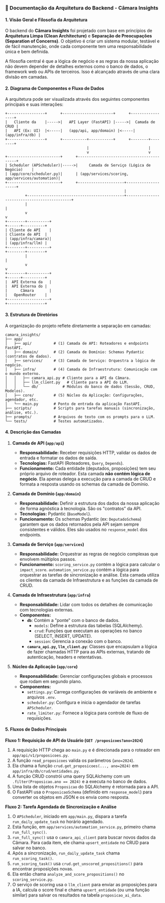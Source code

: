 ### 📄 Documentação da Arquitetura do Backend - Câmara Insights

#### 1\. Visão Geral e Filosofia da Arquitetura

O backend do **Câmara Insights** foi projetado com base em princípios de **Arquitetura Limpa (Clean Architecture)** e **Separação de Preocupações (Separation of Concerns)**. O objetivo é criar um sistema modular, testável e de fácil manutenção, onde cada componente tem uma responsabilidade única e bem definida.

A filosofia central é que a lógica de negócio e as regras da nossa aplicação não devem depender de detalhes externos como o banco de dados, o framework web ou APIs de terceiros. Isso é alcançado através de uma clara divisão em camadas.

#### 2\. Diagrama de Componentes e Fluxo de Dados

A arquitetura pode ser visualizada através dos seguintes componentes principais e suas interações:

```
+-----------------+      +-----------------------+      +-----------------+
|   Cliente da    |----->|   API Layer (FastAPI) |----->|  Camada de CRUD |
|   API (Ex: UI)  |<-----|   (app/api, app/domain) |<-----|  (app/infra/db) |
+-----------------+      +-----------+-----------+      +--------+--------+
                                     |                           |
                                     v                           v
+------------------------+      +------------------------------------------+
| Scheduler (APScheduler)|----->|     Camada de Serviço (Lógica de Negócio)    |
| (app/core/scheduler.py)|      | (app/services/scoring, app/services/automation)|
+------------------------+      +---------------------+--------------------+
                                                      |
         +--------------------------------------------+---------------------------------------------+
         |                                                                                          |
         v                                                                                          v
+--------+----------+                                                                        +------+----------+
| Cliente de API    |                                                                        | Cliente de API  |
| (app/infra/camara)|                                                                        | (app/infra/llm) |
+--------+----------+                                                                        +--------+--------+
         |                                                                                          |
         v                                                                                          v
+--------+----------+                                                                        +------+----------+
|  API Externa da   |                                                                        |  API Externa do |
|      Câmara       |                                                                        |   OpenRouter    |
+-------------------+                                                                        +-----------------+

```

#### 3\. Estrutura de Diretórios

A organização do projeto reflete diretamente a separação em camadas:

```
camara_insights/
├── app/
│   ├── api/          # (1) Camada de API: Roteadores e endpoints FastAPI.
│   ├── domain/       # (2) Camada de Domínio: Schemas Pydantic (contratos de dados).
│   ├── services/     # (3) Camada de Serviço: Orquestra a lógica de negócio.
│   ├── infra/        # (4) Camada de Infraestrutura: Comunicação com o mundo externo.
│   │   ├── camara_api.py # Cliente para a API da Câmara.
│   │   ├── llm_client.py   # Cliente para a API do LLM.
│   │   └── db/           # Módulos do banco de dados (Sessão, CRUD, Modelos).
│   ├── core/         # (5) Núcleo da Aplicação: Configurações, agendador, etc.
│   └── main.py       # Ponto de entrada da aplicação FastAPI.
├── scripts/          # Scripts para tarefas manuais (sincronização, análise, etc.).
├── prompts/          # Arquivos de texto com os prompts para o LLM.
└── tests/            # Testes automatizados.
```

#### 4\. Descrição das Camadas

1.  **Camada de API (`app/api`)**

      * **Responsabilidade:** Receber requisições HTTP, validar os dados de entrada e formatar os dados de saída.
      * **Tecnologias:** FastAPI (Roteadores, `Query`, `Depends`).
      * **Funcionamento:** Cada entidade (deputados, proposições) tem seu próprio arquivo de roteador. Esta camada **não contém lógica de negócio**. Ela apenas delega a execução para a camada de CRUD e formata a resposta usando os schemas da camada de Domínio.

2.  **Camada de Domínio (`app/domain`)**

      * **Responsabilidade:** Definir a estrutura dos dados da nossa aplicação de forma agnóstica à tecnologia. São os "contratos" da API.
      * **Tecnologias:** Pydantic (`BaseModel`).
      * **Funcionamento:** Os schemas Pydantic (ex: `DeputadoSchema`) garantem que os dados retornados pela API sejam sempre consistentes e válidos. Eles são usados no `response_model` dos endpoints.

3.  **Camada de Serviço (`app/services`)**

      * **Responsabilidade:** Orquestrar as regras de negócio complexas que envolvem múltiplos passos.
      * **Funcionamento:** `scoring_service.py` contém a lógica para calcular o `impact_score`. `automation_service.py` contém a lógica para orquestrar as tarefas de sincronização e análise. Esta camada utiliza os clientes da camada de Infraestrutura e as funções da camada de CRUD.

4.  **Camada de Infraestrutura (`app/infra`)**

      * **Responsabilidade:** Lidar com todos os detalhes de comunicação com tecnologias externas.
      * **Componentes:**
          * **`db`**: Contém a "ponte" com o banco de dados.
              * `models`: Define a estrutura das tabelas (SQLAlchemy).
              * `crud`: Funções que executam as operações no banco (SELECT, INSERT, UPDATE).
              * `session`: Gerencia a conexão com o banco.
          * **`camara_api.py`, `llm_client.py`**: Classes que encapsulam a lógica de fazer chamadas HTTP para as APIs externas, tratando de autenticação, headers e retentativas.

5.  **Núcleo da Aplicação (`app/core`)**

      * **Responsabilidade:** Gerenciar configurações globais e processos que rodam em segundo plano.
      * **Componentes:**
          * `settings.py`: Carrega configurações de variáveis de ambiente e arquivos `.env`.
          * `scheduler.py`: Configura e inicia o agendador de tarefas `APScheduler`.
          * `rate_limiter.py`: Fornece a lógica para controle de fluxo de requisições.

#### 5\. Fluxos de Dados Principais

**Fluxo 1: Requisição de API do Usuário (`GET /proposicoes?ano=2024`)**

1.  A requisição HTTP chega ao `main.py` e é direcionada para o roteador em `app/api/v1/proposicoes.py`.
2.  A função `read_proposicoes` valida os parâmetros (`ano=2024`).
3.  Ela chama a função `crud.get_proposicoes(..., ano=2024)` em `app/infra/db/crud/entidades.py`.
4.  A função CRUD constrói uma query SQLAlchemy com um `.filter(Proposicao.ano == 2024)` e a executa no banco de dados.
5.  Uma lista de objetos `Proposicao` do SQLAlchemy é retornada para a API.
6.  O FastAPI usa o `ProposicaoSchema` (definido em `response_model`) para converter os objetos em JSON e os envia como resposta.

**Fluxo 2: Tarefa Agendada de Sincronização e Análise**

1.  O `APScheduler`, iniciado em `app/main.py`, dispara a tarefa `run_daily_update_task` no horário agendado.
2.  Esta função, em `app/services/automation_service.py`, primeiro chama `run_full_sync()`.
3.  `run_full_sync()` usa o `camara_api_client` para buscar novos dados da Câmara. Para cada item, ele chama `upsert_entidade` no CRUD para salvar no banco.
4.  Após a sincronização, `run_daily_update_task` chama `run_scoring_task()`.
5.  `run_scoring_task()` usa `crud.get_unscored_propositions()` para encontrar proposições novas.
6.  Ela então chama `analyze_and_score_propositions()` no `scoring_service.py`.
7.  O serviço de scoring usa o `llm_client` para enviar as proposições para a IA, calcula o score final e chama `upsert_entidade` (ou uma função similar) para salvar os resultados na tabela `proposicao_ai_data`.
